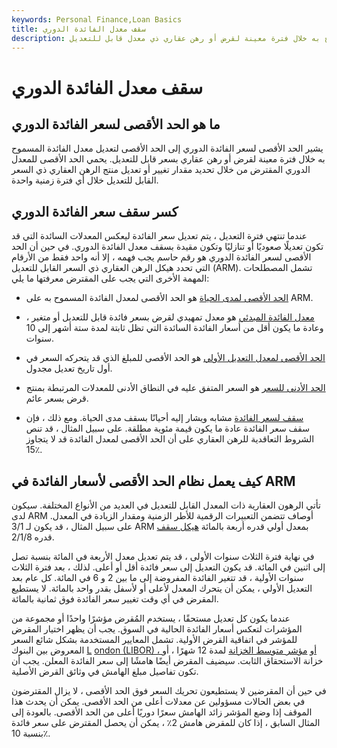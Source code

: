```yaml
---
keywords: Personal Finance,Loan Basics
title: سقف معدل الفائدة الدوري
description: يشير الحد الأقصى لسعر الفائدة الدوري إلى الحد الأقصى لتعديل معدل الفائدة المسموح به خلال فترة معينة لقرض أو رهن عقاري ذي معدل قابل للتعديل.
---
```


# سقف معدل الفائدة الدوري
## ما هو الحد الأقصى لسعر الفائدة الدوري

يشير الحد الأقصى لسعر الفائدة الدوري إلى الحد الأقصى لتعديل معدل الفائدة المسموح به خلال فترة معينة لقرض أو رهن عقاري بسعر قابل للتعديل. يحمي الحد الأقصى للمعدل الدوري المقترض من خلال تحديد مقدار تغيير أو تعديل منتج الرهن العقاري ذي السعر القابل للتعديل خلال أي فترة زمنية واحدة.

## كسر سقف سعر الفائدة الدوري

عندما تنتهي فترة التعديل ، يتم تعديل سعر الفائدة ليعكس المعدلات السائدة التي قد تكون تعديلًا صعوديًا أو تنازليًا وتكون مقيدة بسقف معدل الفائدة الدوري. في حين أن الحد الأقصى لسعر الفائدة الدوري هو رقم حاسم يجب فهمه ، إلا أنه واحد فقط من الأرقام التي تحدد هيكل الرهن العقاري ذي السعر القابل للتعديل (ARM). تشمل المصطلحات المهمة الأخرى التي يجب على المقترض معرفتها ما يلي:

- [الحد الأقصى لمدى الحياة](/lifetimecap) هو الحد الأقصى لمعدل الفائدة المسموح به على ARM.

- [معدل الفائدة المبدئي](/initial-interest-rate) هو معدل تمهيدي لقرض بسعر فائدة قابل للتعديل أو متغير ، وعادة ما يكون أقل من أسعار الفائدة السائدة التي تظل ثابتة لمدة ستة أشهر إلى 10 سنوات.

- [الحد الأقصى لمعدل التعديل الأولي](/initialcap) هو الحد الأقصى للمبلغ الذي قد يتحركه السعر في أول تاريخ تعديل مجدول.

- [الحد الأدنى للسعر](/interestratefloor) هو السعر المتفق عليه في النطاق الأدنى للمعدلات المرتبطة بمنتج قرض بسعر عائم.

- [سقف لسعر الفائدة](/interestrateceiling) مشابه ويشار إليه أحيانًا بسقف مدى الحياة. ومع ذلك ، فإن سقف سعر الفائدة عادة ما يكون قيمة مئوية مطلقة. على سبيل المثال ، قد تنص الشروط التعاقدية للرهن العقاري على أن الحد الأقصى لمعدل الفائدة قد لا يتجاوز 15٪.

## كيف يعمل نظام الحد الأقصى لأسعار الفائدة في ARM

تأتي الرهون العقارية ذات المعدل القابل للتعديل في العديد من الأنواع المختلفة. سيكون لدى ARM أوصاف تتضمن التعبيرات الرقمية للأطر الزمنية ومقدار الزيادة في المعدل. على سبيل المثال ، قد يكون لـ 3/1 ARM بمعدل أولي قدره أربعة بالمائة [هيكل سقف](/capstructure) قدره 2/1/8.

في نهاية فترة الثلاث سنوات الأولى ، قد يتم تعديل معدل الأربعة في المائة بنسبة تصل إلى اثنين في المائة. قد يكون التعديل إلى سعر فائدة أقل أو أعلى. لذلك ، بعد فترة الثلاث سنوات الأولية ، قد تتغير الفائدة المفروضة إلى ما بين 2 و 6 في المائة. كل عام بعد التعديل الأولي ، يمكن أن يتحرك المعدل لأعلى أو لأسفل بقدر واحد بالمائة. لا يستطيع المقرض في أي وقت تغيير سعر الفائدة فوق ثمانية بالمائة.

عندما يكون كل تعديل مستحقًا ، يستخدم المُقرض مؤشرًا واحدًا أو مجموعة من المؤشرات لتعكس أسعار الفائدة الحالية في السوق. يجب أن يظهر اختيار المقرض للمؤشر في اتفاقية القرض الأولية. تشمل المعايير المستخدمة بشكل شائع السعر المعروض بين البنوك [L](/libor) [ondon (LIBOR) ، أو](/libor) [مؤشر متوسط الخزانة](/mtaindex) لمدة 12 شهرًا ، أو خزانة الاستحقاق الثابت. سيضيف المقرض أيضًا هامشًا إلى سعر الفائدة المعلن. يجب أن تكون تفاصيل مبلغ الهامش في وثائق القرض الأصلية.

في حين أن المقرضين لا يستطيعون تحريك السعر فوق الحد الأقصى ، لا يزال المقترضون في بعض الحالات مسؤولين عن معدلات أعلى من الحد الأقصى. يمكن أن يحدث هذا الموقف إذا وضع المؤشر زائد الهامش سعرًا دوريًا أعلى من الحد الأقصى. بالعودة إلى المثال السابق ، إذا كان للمقرض هامش 2٪ ، يمكن أن يحصل المقترض على سعر فائدة بنسبة 10٪.


